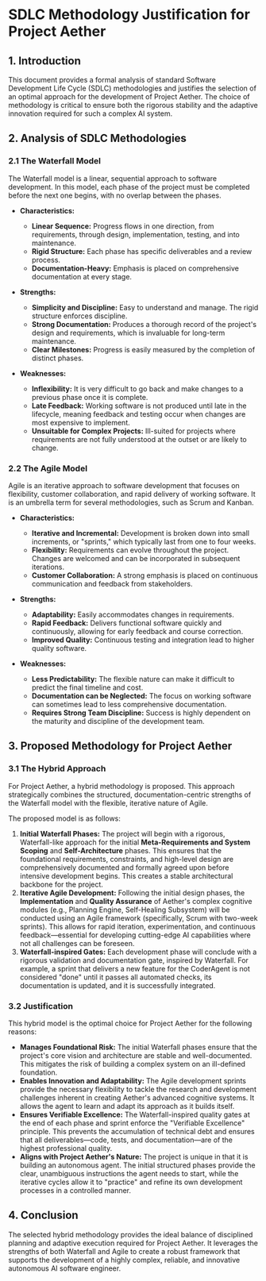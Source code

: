 # SDLC Methodology Justification for Project Aether

## 1. Introduction
This document provides a formal analysis of standard Software Development Life Cycle (SDLC) methodologies and justifies the selection of an optimal approach for the development of Project Aether. The choice of methodology is critical to ensure both the rigorous stability and the adaptive innovation required for such a complex AI system.

## 2. Analysis of SDLC Methodologies

### 2.1 The Waterfall Model

The Waterfall model is a linear, sequential approach to software development. In this model, each phase of the project must be completed before the next one begins, with no overlap between the phases.

- **Characteristics:**
  - **Linear Sequence:** Progress flows in one direction, from requirements, through design, implementation, testing, and into maintenance.
  - **Rigid Structure:** Each phase has specific deliverables and a review process.
  - **Documentation-Heavy:** Emphasis is placed on comprehensive documentation at every stage.

- **Strengths:**
  - **Simplicity and Discipline:** Easy to understand and manage. The rigid structure enforces discipline.
  - **Strong Documentation:** Produces a thorough record of the project's design and requirements, which is invaluable for long-term maintenance.
  - **Clear Milestones:** Progress is easily measured by the completion of distinct phases.

- **Weaknesses:**
  - **Inflexibility:** It is very difficult to go back and make changes to a previous phase once it is complete.
  - **Late Feedback:** Working software is not produced until late in the lifecycle, meaning feedback and testing occur when changes are most expensive to implement.
  - **Unsuitable for Complex Projects:** Ill-suited for projects where requirements are not fully understood at the outset or are likely to change.

### 2.2 The Agile Model

Agile is an iterative approach to software development that focuses on flexibility, customer collaboration, and rapid delivery of working software. It is an umbrella term for several methodologies, such as Scrum and Kanban.

- **Characteristics:**
  - **Iterative and Incremental:** Development is broken down into small increments, or "sprints," which typically last from one to four weeks.
  - **Flexibility:** Requirements can evolve throughout the project. Changes are welcomed and can be incorporated in subsequent iterations.
  - **Customer Collaboration:** A strong emphasis is placed on continuous communication and feedback from stakeholders.

- **Strengths:**
  - **Adaptability:** Easily accommodates changes in requirements.
  - **Rapid Feedback:** Delivers functional software quickly and continuously, allowing for early feedback and course correction.
  - **Improved Quality:** Continuous testing and integration lead to higher quality software.

- **Weaknesses:**
  - **Less Predictability:** The flexible nature can make it difficult to predict the final timeline and cost.
  - **Documentation can be Neglected:** The focus on working software can sometimes lead to less comprehensive documentation.
  - **Requires Strong Team Discipline:** Success is highly dependent on the maturity and discipline of the development team.

## 3. Proposed Methodology for Project Aether

### 3.1 The Hybrid Approach

For Project Aether, a hybrid methodology is proposed. This approach strategically combines the structured, documentation-centric strengths of the Waterfall model with the flexible, iterative nature of Agile.

The proposed model is as follows:
1.  **Initial Waterfall Phases:** The project will begin with a rigorous, Waterfall-like approach for the initial **Meta-Requirements and System Scoping** and **Self-Architecture** phases. This ensures that the foundational requirements, constraints, and high-level design are comprehensively documented and formally agreed upon before intensive development begins. This creates a stable architectural backbone for the project.
2.  **Iterative Agile Development:** Following the initial design phases, the **Implementation** and **Quality Assurance** of Aether's complex cognitive modules (e.g., Planning Engine, Self-Healing Subsystem) will be conducted using an Agile framework (specifically, Scrum with two-week sprints). This allows for rapid iteration, experimentation, and continuous feedback—essential for developing cutting-edge AI capabilities where not all challenges can be foreseen.
3.  **Waterfall-inspired Gates:** Each development phase will conclude with a rigorous validation and documentation gate, inspired by Waterfall. For example, a sprint that delivers a new feature for the CoderAgent is not considered "done" until it passes all automated checks, its documentation is updated, and it is successfully integrated.

### 3.2 Justification

This hybrid model is the optimal choice for Project Aether for the following reasons:
- **Manages Foundational Risk:** The initial Waterfall phases ensure that the project's core vision and architecture are stable and well-documented. This mitigates the risk of building a complex system on an ill-defined foundation.
- **Enables Innovation and Adaptability:** The Agile development sprints provide the necessary flexibility to tackle the research and development challenges inherent in creating Aether's advanced cognitive systems. It allows the agent to learn and adapt its approach as it builds itself.
- **Ensures Verifiable Excellence:** The Waterfall-inspired quality gates at the end of each phase and sprint enforce the "Verifiable Excellence" principle. This prevents the accumulation of technical debt and ensures that all deliverables—code, tests, and documentation—are of the highest professional quality.
- **Aligns with Project Aether's Nature:** The project is unique in that it is building an autonomous agent. The initial structured phases provide the clear, unambiguous instructions the agent needs to start, while the iterative cycles allow it to "practice" and refine its own development processes in a controlled manner.

## 4. Conclusion
The selected hybrid methodology provides the ideal balance of disciplined planning and adaptive execution required for Project Aether. It leverages the strengths of both Waterfall and Agile to create a robust framework that supports the development of a highly complex, reliable, and innovative autonomous AI software engineer.
